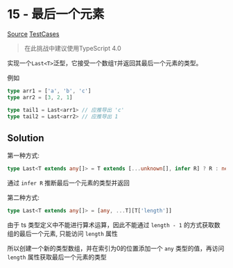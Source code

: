 # 15 - 最后一个元素

[Source](https://github.com/lybenson/ts-checker/blob/master/src/15-medium-last/template.ts) [TestCases]((https://github.com/lybenson/ts-checker/blob/master/src/15-medium-last/test-cases.ts))

> 在此挑战中建议使用TypeScript 4.0

实现一个`Last<T>`泛型，它接受一个数组`T`并返回其最后一个元素的类型。

例如

```ts
type arr1 = ['a', 'b', 'c']
type arr2 = [3, 2, 1]

type tail1 = Last<arr1> // 应推导出 'c'
type tail2 = Last<arr2> // 应推导出 1
```

## Solution

第一种方式:

```ts
type Last<T extends any[]> = T extends [...unknown[], infer R] ? R : never
```

通过 `infer R` 推断最后一个元素的类型并返回

第二种方式:

```ts
type Last<T extends any[]> = [any, ...T][T['length']]
```

由于 ts 类型定义中不能进行算术运算，因此不能通过 `length - 1` 的方式获取数组的最后一个元素, 只能访问 `length` 属性

所以创建一个新的类型数组，并在索引为0的位置添加一个 `any` 类型的值，再访问 `length` 属性获取最后一个元素的类型
